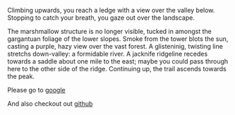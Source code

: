 Climbing upwards, you reach a ledge 
with a view over the valley below. 
Stopping to catch your breath, you 
gaze out over the landscape.

The marshmallow structure is no 
longer visible, tucked in amongst 
the gargantuan foliage of the lower 
slopes. Smoke from the tower blots 
the sun, casting a purple, hazy view 
over the vast forest. A glisteninig, 
twisting line stretchs down-valley: 
a formidable river. A jacknife 
ridgeline recedes towards a saddle 
about one mile to the east; maybe 
you could pass through here to the 
other side of the ridge. Continuing
up, the trail ascends towards the peak.

Please go to [google](http://www.google.com)

And also checkout out [github](http://www.github.com/udacity/create-your-own-adventure)
